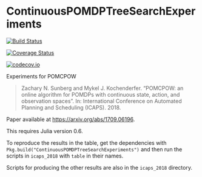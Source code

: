 # ContinuousPOMDPTreeSearchExperiments

[![Build Status](https://travis-ci.org/zsunberg/ContinuousPOMDPTreeSearchExperiments.jl.svg?branch=master)](https://travis-ci.org/zsunberg/ContinuousPOMDPTreeSearchExperiments.jl)

[![Coverage Status](https://coveralls.io/repos/zsunberg/ContinuousPOMDPTreeSearchExperiments.jl/badge.svg?branch=master&service=github)](https://coveralls.io/github/zsunberg/ContinuousPOMDPTreeSearchExperiments.jl?branch=master)

[![codecov.io](http://codecov.io/github/zsunberg/ContinuousPOMDPTreeSearchExperiments.jl/coverage.svg?branch=master)](http://codecov.io/github/zsunberg/ContinuousPOMDPTreeSearchExperiments.jl?branch=master)

Experiments for POMCPOW

> Zachary N. Sunberg and Mykel J. Kochenderfer. “POMCPOW: an online algorithm for POMDPs with continuous state, action, and observation spaces”. In: International Conference on Automated Planning and Scheduling (ICAPS). 2018.

Paper available at https://arxiv.org/abs/1709.06196.

This requires Julia version 0.6.

To reproduce the results in the table, get the dependencies with `Pkg.build("ContinuousPOMDPTreeSearchExperiments")` and then run the scripts in `icaps_2018` with `table` in their names.

Scripts for producing the other results are also in the `icaps_2018` directory.
